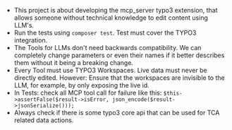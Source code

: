 - This project is about developing the mcp_server typo3 extension, that allows someone without technical knowledge to edit content using LLM's.
- Run the tests using `composer test`. Test must cover the TYPO3 integration.
- The Tools for LLMs don't need backwards compatibility. We can completely change parameters or even their names if it better describes them without it being a breaking change.
- Every Tool must use TYPO3 Workspaces. Live data must never be directly edited. However: Ensure that the workspaces are invisible to the LLM, for example, by only exposing the live id.
- In Tests: check all MCP tool call for failure like this: `$this->assertFalse($result->isError, json_encode($result->jsonSerialize()));`
- Always check if there is some typo3 core api that can be used for TCA related data actions.
